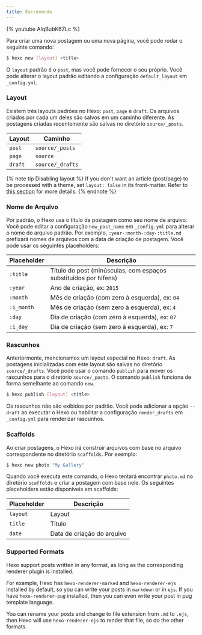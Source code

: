 ```yaml
---
title: Escrevendo
---
```


{% youtube AIqBubK6ZLc %}

Para criar uma nova postagem ou uma nova página, você pode rodar o seguinte comando:

```bash
$ hexo new [layout] <title>
```

O `layout` padrão é o `post`, mas você pode fornecer o seu próprio. Você pode alterar o layout padrão editando a configuração `default_layout` em `_config.yml`.

### Layout

Existem três layouts padrões no Hexo: `post`, `page` e `draft`. Os arquivos criados por cada um deles são salvos em um caminho diferente. As postagens criadas recentemente são salvas no diretório `source/_posts`.

| Layout  | Caminho          |
| ------- | ---------------- |
| `post`  | `source/_posts`  |
| `page`  | `source`         |
| `draft` | `source/_drafts` |

{% note tip Disabling layout %}
If you don't want an article (post/page) to be processed with a theme, set `layout: false` in its front-matter. Refer to [this section](/docs/front-matter#Layout) for more details.
{% endnote %}

### Nome de Arquivo

Por padrão, o Hexo usa o título da postagem como seu nome de arquivo. Você pode editar a configuração `new_post_name` em `_config.yml` para alterar o nome do arquivo padrão. Por exemplo, `:year-:month-:day-:title.md` prefixará nomes de arquivos com a data de criação de postagem. Você pode usar os seguintes placeholders:

| Placeholder | Descrição                                                        |
| ----------- | ---------------------------------------------------------------- |
| `:title`    | Título do post (minúsculas, com espaços substituídos por hifens) |
| `:year`     | Ano de criação, ex: `2015`                                       |
| `:month`    | Mês de criação (com zero à esquerda), ex: `04`                   |
| `:i_month`  | Mês de criação (sem zero à esquerda), ex: `4`                    |
| `:day`      | Dia de criação (com zero à esquerda), ex: `07`                   |
| `:i_day`    | Dia de criação (sem zero à esquerda), ex: `7`                    |

### Rascunhos

Anteriormente, mencionamos um layout especial no Hexo: `draft`. As postagens inicializadas com este layout são salvas no diretório `source/_drafts`. Você pode usar o comando `publish` para mover os rascunhos para o diretório `source/_posts`. O comando `publish` funciona de forma semelhante ao comando `new`.

```bash
$ hexo publish [layout] <title>
```

Os rascunhos não são exibidos por padrão. Você pode adicionar a opção `--draft` ao executar o Hexo ou habilitar a configuração `render_drafts` em `_config.yml` para renderizar rascunhos.

### Scaffolds

Ao criar postagens, o Hexo irá construir arquivos com base no arquivo correspondente no diretório `scaffolds`. Por exemplo:

```bash
$ hexo new photo "My Gallery"
```

Quando você executa este comando, o Hexo tentará encontrar `photo.md` no diretório `scaffolds` e criar a postagem com base nele. Os seguintes placeholders estão disponíveis em scaffolds:

| Placeholder | Descrição                  |
| ----------- | -------------------------- |
| `layout`    | Layout                     |
| `title`     | Título                     |
| `date`      | Data de criação do arquivo |

### Supported Formats

Hexo support posts written in any format, as long as the corresponding renderer plugin is installed.

For example, Hexo has `hexo-renderer-marked` and `hexo-renderer-ejs` installed by default, so you can write your posts in `markdown` or in `ejs`. If you have `hexo-renderer-pug` installed, then you can even write your post in pug template language.

You can rename your posts and change to file extension from `.md` to `.ejs`, then Hexo will use `hexo-renderer-ejs` to render that file, so do the other formats.
